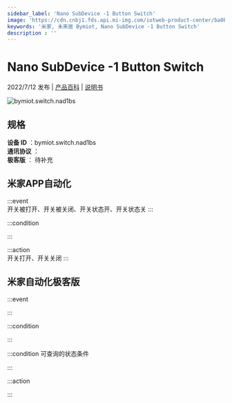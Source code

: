 ```yaml
---
sidebar_label: 'Nano SubDevice -1 Button Switch'
image: 'https://cdn.cnbj1.fds.api.mi-img.com/iotweb-product-center/ba0ba0b456cd307c2d3769e51c29363e_1657519195645.png?GalaxyAccessKeyId=AKVGLQWBOVIRQ3XLEW&Expires=9223372036854775807&Signature=SE/EDSIZUB9G8p+izoBr9Rvs18c='
keywords: '米家, 未来居 Bymiot, Nano SubDevice -1 Button Switch'
description : ''
---
```

# Nano SubDevice -1 Button Switch

2022/7/12 发布 | [产品百科](https://home.mi.com/webapp/content/baike/product/index.html?model=bymiot.switch.nad1bs/) | [说明书](https://home.mi.com/views/introduction.html?model=bymiot.switch.nad1bs&region=cn)

![bymiot.switch.nad1bs](https://cdn.cnbj1.fds.api.mi-img.com/iotweb-product-center/ba0ba0b456cd307c2d3769e51c29363e_1657519195645.png?GalaxyAccessKeyId=AKVGLQWBOVIRQ3XLEW&Expires=9223372036854775807&Signature=SE/EDSIZUB9G8p+izoBr9Rvs18c=)

## 规格  
> 
**设备 ID** ：bymiot.switch.nad1bs  
**通讯协议** ：  
**极客版**  ： 待补充 


## 米家APP自动化  

:::event  
开关被打开、开关被关闭、开关状态开、开关状态关
:::

:::condition  

:::

:::action   
开关打开、开关关闭
:::

## 米家自动化极客版  

:::event  

:::

:::condition  

:::

:::condition 可查询的状态条件  

:::

:::action  

:::

        

